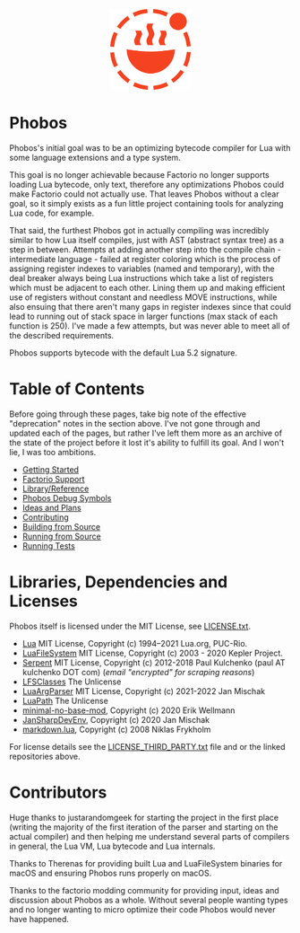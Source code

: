 
<p align="center">
  <img src="thumbnail_1080_1080.png" alt="Phobos Thumbnail" width="144"/>
</p>

# Phobos

Phobos's initial goal was to be an optimizing bytecode compiler for Lua with some language extensions and a type system.

This goal is no longer achievable because Factorio no longer supports loading Lua bytecode, only text, therefore any optimizations Phobos could make Factorio could not actually use. That leaves Phobos without a clear goal, so it simply exists as a fun little project containing tools for analyzing Lua code, for example.

That said, the furthest Phobos got in actually compiling was incredibly similar to how Lua itself compiles, just with AST (abstract syntax tree) as a step in between. Attempts at adding another step into the compile chain - intermediate language - failed at register coloring which is the process of assigning register indexes to variables (named and temporary), with the deal breaker always being Lua instructions which take a list of registers which must be adjacent to each other. Lining them up and making efficient use of registers without constant and needless MOVE instructions, while also ensuing that there aren't many gaps in register indexes since that could lead to running out of stack space in larger functions (max stack of each function is 250). I've made a few attempts, but was never able to meet all of the described requirements.

Phobos supports bytecode with the default Lua 5.2 signature.

# Table of Contents

Before going through these pages, take big note of the effective "deprecation" notes in the section above. I've not gone through and updated each of the pages, but rather I've left them more as an archive of the state of the project before it lost it's ability to fulfill its goal. And I won't lie, I was too ambitions.

- [Getting Started](docs/getting_started.md)
- [Factorio Support](docs/factorio_support.md)
- [Library/Reference](docs/library_reference.md)
- [Phobos Debug Symbols](docs/phobos_debug_symbols.md)
- [Ideas and Plans](docs/ideas_and_plans.md)
- [Contributing](docs/contributing.md)
- [Building from Source](docs/building_from_source.md)
- [Running from Source](docs/running_from_source.md)
- [Running Tests](docs/running_tests.md)

# Libraries, Dependencies and Licenses

Phobos itself is licensed under the MIT License, see [LICENSE.txt](LICENSE.txt).

<!-- cSpell:ignore Kulchenko, Mischak, Wellmann, Niklas, Frykholm -->

- [Lua](https://www.lua.org/home.html) MIT License, Copyright (c) 1994–2021 Lua.org, PUC-Rio.
- [LuaFileSystem](https://keplerproject.github.io/luafilesystem/) MIT License, Copyright (c) 2003 - 2020 Kepler Project.
- [Serpent](https://github.com/pkulchenko/serpent) MIT License, Copyright (c) 2012-2018 Paul Kulchenko (paul AT kulchenko DOT com) (_email "encrypted" for scraping reasons_)
- [LFSClasses](https://github.com/JanSharp/LFSClasses) The Unlicense
- [LuaArgParser](https://github.com/JanSharp/LuaArgParser) MIT License, Copyright (c) 2021-2022 Jan Mischak
- [LuaPath](https://github.com/JanSharp/LuaPath) The Unlicense
- [minimal-no-base-mod](https://github.com/Bilka2/minimal-no-base-mod), Copyright (c) 2020 Erik Wellmann
- [JanSharpDevEnv](https://github.com/JanSharp/JanSharpDevEnv), Copyright (c) 2020 Jan Mischak
- [markdown.lua](https://github.com/speedata/luamarkdown), Copyright (c) 2008 Niklas Frykholm

For license details see the [LICENSE_THIRD_PARTY.txt](LICENSE_THIRD_PARTY.txt) file and or the linked repositories above.

# Contributors

Huge thanks to justarandomgeek for starting the project in the first place (writing the majority of the first iteration of the parser and starting on the actual compiler) and then helping me understand several parts of compilers in general, the Lua VM, Lua bytecode and Lua internals.

Thanks to Therenas for providing built Lua and LuaFileSystem binaries for macOS and ensuring Phobos runs properly on macOS.

Thanks to the factorio modding community for providing input, ideas and discussion about Phobos as a whole. Without several people wanting types and no longer wanting to micro optimize their code Phobos would never have happened.

